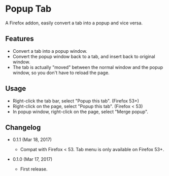 Popup Tab
=========

A Firefox addon, easily convert a tab into a popup and vice versa.

Features
--------

* Convert a tab into a popup window.
* Convert the popup window back to a tab, and insert back to original window.
* The tab is actually "moved" between the normal window and the popup window, so you don't have to reload the page.

Usage
-----

* Right-click the tab bar, select "Popup this tab". (Firefox 53+)
* Right-click on the page, select "Popup this tab". (Firefox < 53)
* In popup window, right-click on the page, select "Merge popup".

Changelog
---------

* 0.1.1 (Mar 18, 2017)

	- Compat with Firefox < 53. Tab menu is only available on Firefox 53+.

* 0.1.0 (Mar 17, 2017)

    - First release.
